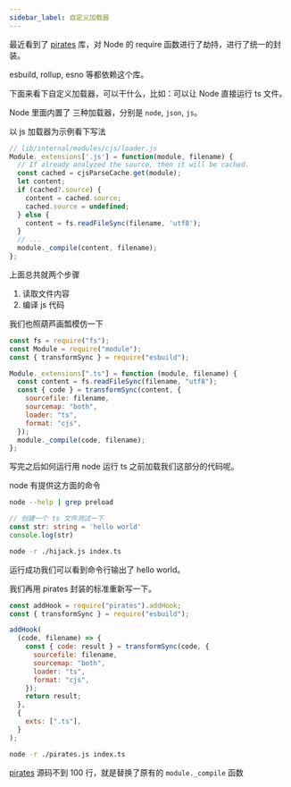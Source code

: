 ```yaml
---
sidebar_label: 自定义加载器
---
```


最近看到了 [pirates](https://github.com/danez/pirates#readme) 库，对 Node 的 require 函数进行了劫持，进行了统一的封装。

esbuild, rollup, esno 等都依赖这个库。

下面来看下自定义加载器，可以干什么，比如：可以让 Node 直接运行 ts 文件。

Node 里面内置了 三种加载器，分别是 `node`, `json`, `js`。

以 js 加载器为示例看下写法

```js
// lib/internal/modules/cjs/loader.js
Module._extensions['.js'] = function(module, filename) {
  // If already analyzed the source, then it will be cached.
  const cached = cjsParseCache.get(module);
  let content;
  if (cached?.source) {
    content = cached.source;
    cached.source = undefined;
  } else {
    content = fs.readFileSync(filename, 'utf8');
  }
  // ...
  module._compile(content, filename);
};
```

上面总共就两个步骤
1. 读取文件内容
2. 编译 js 代码

我们也照葫芦画瓢模仿一下
```js title="hijack.js"
const fs = require("fs");
const Module = require("module");
const { transformSync } = require("esbuild");

Module._extensions[".ts"] = function (module, filename) {
  const content = fs.readFileSync(filename, "utf8");
  const { code } = transformSync(content, {
    sourcefile: filename,
    sourcemap: "both",
    loader: "ts",
    format: "cjs",
  });
  module._compile(code, filename);
};
```

写完之后如何运行用 node 运行 ts 之前加载我们这部分的代码呢。

node 有提供这方面的命令

```sh
node --help | grep preload
```

```ts title="index.ts"
// 创建一个 ts 文件测试一下
const str: string = 'hello world'
console.log(str)
```

```sh
node -r ./hijack.js index.ts
```

运行成功我们可以看到命令行输出了 hello world。

我们再用 pirates 封装的标准重新写一下。

```js title="pirates.js"
const addHook = require("pirates").addHook;
const { transformSync } = require("esbuild");

addHook(
  (code, filename) => {
    const { code: result } = transformSync(code, {
      sourcefile: filename,
      sourcemap: "both",
      loader: "ts",
      format: "cjs",
    });
    return result;
  },
  {
    exts: [".ts"],
  }
);
```

```sh
node -r ./pirates.js index.ts
```

[pirates](https://github.com/danez/pirates#readme) 源码不到 100 行，就是替换了原有的 `module._compile` 函数